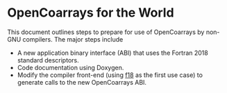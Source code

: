 OpenCoarrays for the World
==========================

This document outlines steps to prepare for use of OpenCoarrays 
by non-GNU compilers.  The major steps include

* A new application binary interface (ABI) that uses the Fortran 2018 standard descriptors.
* Code documentation using Doxygen.
* Modify the compiler front-end (using [f18] as the first use case) to generate calls to the new OpenCoarrays ABI.

[f18]: https://github.com/flang-compiler/f18
